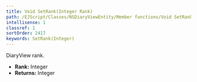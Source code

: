 ```yaml
---
title: Void SetRank(Integer Rank)
path: /EJScript/Classes/NSDiaryViewEntity/Member functions/Void SetRank(Integer p_0)
intellisense: 1
classref: 1
sortOrder: 2417
keywords: SetRank(Integer)
---
```



DiaryView rank.



* **Rank:** Integer
* **Returns:** Integer


